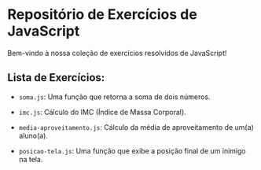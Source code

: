 # Repositório de Exercícios de JavaScript

Bem-vindo à nossa coleção de exercícios resolvidos de JavaScript! 

## Lista de Exercícios:

- `soma.js`: Uma função que retorna a soma de dois números.

- `imc.js`: Cálculo do IMC (Índice de Massa Corporal).

- `media-aproveitamento.js`: Cálculo da média de aproveitamento de um(a) aluno(a).

- `posicao-tela.js`: Uma função que exibe a posição final de um inimigo na tela.

